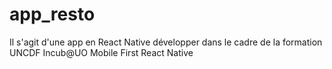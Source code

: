 # app_resto

Il s'agit d'une app en React Native développer dans le cadre de la formation UNCDF Incub@UO Mobile First React Native
